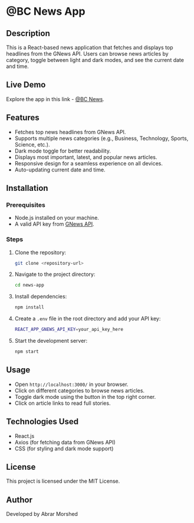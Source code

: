 # @BC News App

## Description
This is a React-based news application that fetches and displays top headlines from the GNews API. Users can browse news articles by category, toggle between light and dark modes, and see the current date and time.

## Live Demo
Explore the app in this link - [@BC News](https://bc-news.onrender.com/).

## Features
- Fetches top news headlines from GNews API.
- Supports multiple news categories (e.g., Business, Technology, Sports, Science, etc.).
- Dark mode toggle for better readability.
- Displays most important, latest, and popular news articles.
- Responsive design for a seamless experience on all devices.
- Auto-updating current date and time.

## Installation
### Prerequisites
- Node.js installed on your machine.
- A valid API key from [GNews API](https://gnews.io/).

### Steps
1. Clone the repository:
   ```sh
   git clone <repository-url>
   ```
2. Navigate to the project directory:
   ```sh
   cd news-app
   ```
3. Install dependencies:
   ```sh
   npm install
   ```
4. Create a `.env` file in the root directory and add your API key:
   ```sh
   REACT_APP_GNEWS_API_KEY=your_api_key_here
   ```
5. Start the development server:
   ```sh
   npm start
   ```


## Usage
- Open `http://localhost:3000/` in your browser.
- Click on different categories to browse news articles.
- Toggle dark mode using the button in the top right corner.
- Click on article links to read full stories.

## Technologies Used
- React.js
- Axios (for fetching data from GNews API)
- CSS (for styling and dark mode support)

## License
This project is licensed under the MIT License.

## Author
Developed by Abrar Morshed

